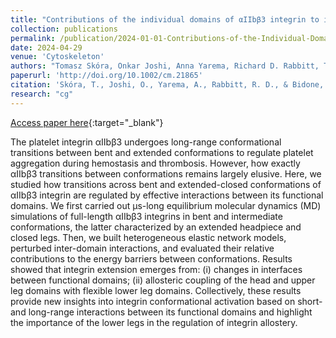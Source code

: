 ```yaml
---
title: "Contributions of the individual domains of αIIbβ3 integrin to its extension: Insights from multiscale modeling"
collection: publications
permalink: /publication/2024-01-01-Contributions-of-the-Individual-Domains-of-Integrin-to-its-Extension
date: 2024-04-29
venue: 'Cytoskeleton'
authors: "Tomasz Skóra, Onkar Joshi, Anna Yarema, Richard D. Rabbitt, Tamara C. Bidone"
paperurl: 'http://doi.org/10.1002/cm.21865'
citation: 'Skóra, T., Joshi, O., Yarema, A., Rabbitt, R. D., & Bidone, T. C. Contributions of the individual domains of αIIbβ3 integrin to its extension: Insights from multiscale modeling. Cytoskeleton 81, 393-408 (2024)'
research: "cg"
---
```

[Access paper here](http://doi.org/10.1002/cm.21865){:target="_blank"}

The platelet integrin αIIbβ3 undergoes long-range conformational transitions between bent and extended conformations to regulate platelet aggregation during hemostasis and thrombosis. However, how exactly αIIbβ3 transitions between conformations remains largely elusive. Here, we studied how transitions across bent and extended-closed conformations of αIIbβ3 integrin are regulated by effective interactions between its functional domains. We first carried out μs-long equilibrium molecular dynamics (MD) simulations of full-length αIIbβ3 integrins in bent and intermediate conformations, the latter characterized by an extended headpiece and closed legs. Then, we built heterogeneous elastic network models, perturbed inter-domain interactions, and evaluated their relative contributions to the energy barriers between conformations. Results showed that integrin extension emerges from: (i) changes in interfaces between functional domains; (ii) allosteric coupling of the head and upper leg domains with flexible lower leg domains. Collectively, these results provide new insights into integrin conformational activation based on short- and long-range interactions between its functional domains and highlight the importance of the lower legs in the regulation of integrin allostery.